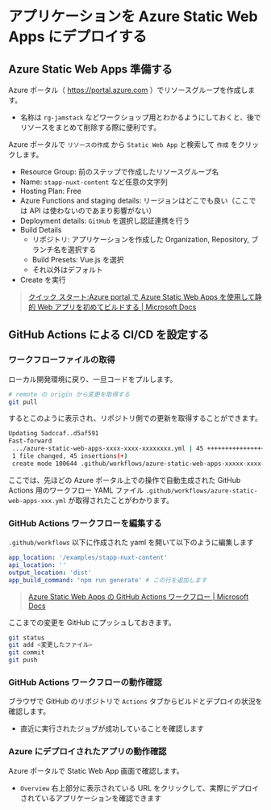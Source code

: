 # アプリケーションを Azure Static Web Apps にデプロイする

## Azure Static Web Apps 準備する

Azure ポータル（ https://portal.azure.com ）でリソースグループを作成します。

- 名称は `rg-jamstack` などワークショップ用とわかるようにしておくと、後でリソースをまとめて削除する際に便利です。

Azure ポータルで `リソースの作成` から `Static Web App` と検索して `作成` をクリックします。

- Resource Group: 前のステップで作成したリソースグループ名
- Name: `stapp-nuxt-content` など任意の文字列
- Hosting Plan: Free
- Azure Functions and staging details: リージョンはどこでも良い（ここでは API は使わないのであまり影響がない）
- Deployment details: `GitHub` を選択し認証連携を行う
- Build Details
  - リポジトリ: アプリケーションを作成した Organization, Repository, ブランチ名を選択する
  - Build Presets: Vue.js を選択
  - それ以外はデフォルト
- Create を実行

> [クイック スタート:Azure portal で Azure Static Web Apps を使用して静的 Web アプリを初めてビルドする | Microsoft Docs](https://docs.microsoft.com/ja-jp/azure/static-web-apps/get-started-portal?tabs=vanilla-javascript)

## GitHub Actions による CI/CD を設定する

### ワークフローファイルの取得

ローカル開発環境に戻り、一旦コードをプルします。

```sh
# remote の origin から変更を取得する
git pull
```

するとこのように表示され、リポジトリ側での更新を取得することができます。

```sh
Updating 5adccaf..d5af591
Fast-forward
 .../azure-static-web-apps-xxxx-xxxx-xxxxxxxx.yml | 45 ++++++++++++++++++++++
 1 file changed, 45 insertions(+)
 create mode 100644 .github/workflows/azure-static-web-apps-xxxxx-xxxx-xxxxxxxx.yml
```

ここでは、先ほどの Azure ポータル上での操作で自動生成された GitHub Actions 用のワークフロー YAML ファイル `.github/workflows/azure-static-web-apps-xxx.yml` が取得されたことがわかります。

### GitHub Actions ワークフローを編集する

`.github/workflows` 以下に作成された yaml を開いて以下のように編集します

```yaml
app_location: '/examples/stapp-nuxt-content'
api_location: ''
output_location: 'dist'
app_build_command: 'npm run generate' # この行を追加します
```

> [Azure Static Web Apps の GitHub Actions ワークフロー | Microsoft Docs](https://docs.microsoft.com/ja-jp/azure/static-web-apps/github-actions-workflow)

ここまでの変更を GitHub にプッシュしておきます。

```sh
git status
git add <変更したファイル>
git commit
git push
```

### GitHub Actions ワークフローの動作確認

ブラウザで GitHub のリポジトリで `Actions` タブからビルドとデプロイの状況を確認します。

- 直近に実行されたジョブが成功していることを確認します

### Azure にデプロイされたアプリの動作確認

Azure ポータルで Static Web App 画面で確認します。

- `Overview` 右上部分に表示されている URL をクリックして、実際にデプロイされているアプリケーションを確認できます
